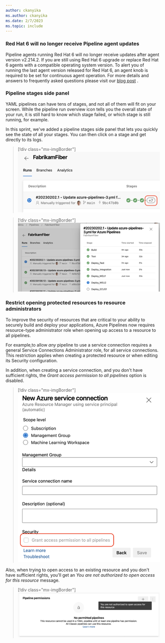 ```yaml
---
author: ckanyika
ms.author: ckanyika
ms.date: 2/7/2023
ms.topic: include
---
```

### Red Hat 6 will no longer receive Pipeline agent updates

Pipeline agents running Red Hat 6 will no longer receive updates after agent version v2.214.2. If you are still using Red Hat 6 upgrade or replace Red Hat 6 agents with a compatible operating system version. To alert you of running the last agent version released for Red Hat 6, an agent knob is required to be set for continuous agent operation. For more details and answers to frequently asked questions please visit our [blog post](https://aka.ms/azdo-pipeline-agent-rhel6) .

### Pipeline stages side panel

YAML pipelines can have tens of stages, and not all of them will fit on your screen. While the pipeline run overview icon tells you the overall state of your run, it is still hard to know which stage failed, or which stage is still running, for example.

In this sprint, we've added a pipeline stages side panel that lets you quickly see the state of all your stages. You can then click on a stage and get directly to its logs.

> [!div class="mx-imgBorder"]
> ![Update Pipelines](../../media/216-pipelines-01.png)

> [!div class="mx-imgBorder"]
> ![Pipelines UI updates](../../media/216-pipelines-02.png)

### Restrict opening protected resources to resource administrators

To improve the security of resources that are critical to your ability to securely build and deploy your applications, Azure Pipelines now requires resource-type administrator role when opening up access to a resource to all pipelines.

For example,to allow _any_ pipeline to use a service connection requires a general Service Connections Administrator role, for all service connections. This restriction applies when creating a protected resource or when editing its Security configuration.

In addition, when creating a service connection, and you don't have sufficient rights, the _Grant access permission to all pipelines_ option is disabled.

> [!div class="mx-imgBorder"]
> ![Service Connections](../../media/216-pipelines-03.png)

Also, when trying to open access to an existing resource and you don't have sufficient rights, you'll get an _You are not authorized to open access for this resource_ message.

> [!div class="mx-imgBorder"]
> ![Pipelines Permissions](../../media/216-pipelines-04.png)
